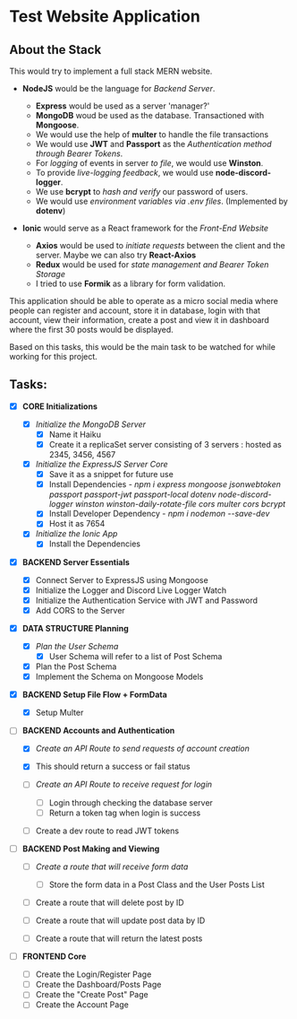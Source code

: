 # Test Website Application

## About the Stack

This would try to implement a full stack MERN website.

 - **NodeJS** would be the language for *Backend Server*.
   - **Express** would be used as a server 'manager?'
   - **MongoDB** woud be used as the database. Transactioned with **Mongoose**.
   - We would use the help of **multer** to handle the file transactions
   - We would use **JWT** and **Passport** as the *Authentication method through
     Bearer Tokens*.
   - For *logging* of events in server *to file*, we would use **Winston**.
   - To provide *live-logging feedback*, we would use **node-discord-logger**.
   - We use **bcrypt** to *hash and verify* our password of users.
   - We would use *environment variables via .env files*. (Implemented by
     **dotenv**)

 - **Ionic** would serve as a React framework for the *Front-End Website*
   - **Axios** would be used to *initiate requests* between the client and the
     server. Maybe we can also try **React-Axios**
   - **Redux** would be used for *state management and Bearer Token Storage*
   - I tried to use **Formik** as a library for form validation.


This application should be able to operate as a micro social media where people
can register and account, store it in database, login with that account, view
their information, create a post and view it in dashboard where the first 30
posts would be displayed.

Based on this tasks, this would be the main task to be watched for while working
for this project.

## Tasks:

- [x] **CORE Initializations**
   
  - [x] *Initialize the MongoDB Server*
    - [x] Name it Haiku
    - [x] Create it a replicaSet server consisting of 3 servers : hosted as
      2345, 3456, 4567
    
  - [x] *Initialize the ExpressJS Server Core*
    - [x] Save it as a snippet for future use
    - [x] Install Dependencies - *npm i express mongoose jsonwebtoken passport passport-jwt 
      passport-local dotenv node-discord-logger winston
      winston-daily-rotate-file cors multer cors bcrypt*
    - [x] Install Developer Dependency - *npm i nodemon --save-dev*
    - [x] Host it as 7654
  
  - [x] *Initialize the Ionic App*
    - [x] Install the Dependencies

- [x] **BACKEND Server Essentials**

  - [x] Connect Server to ExpressJS using Mongoose
  - [x] Initialize the Logger and Discord Live Logger Watch
  - [x] Initialize the Authentication Service with JWT and Password
  - [x] Add CORS to the Server

- [x] **DATA STRUCTURE Planning**

  - [x] *Plan the User Schema*
    - [x] User Schema will refer to a list of Post Schema
  
  - [x] Plan the Post Schema
  - [x] Implement the Schema on Mongoose Models

- [x] **BACKEND Setup File Flow + FormData**

  - [x] Setup Multer

- [ ] **BACKEND Accounts and Authentication**
  
  - [x] *Create an API Route to send requests of account creation*
   - [x] This should return a success or fail status

  - [ ] *Create an API Route to receive request for login*
    - [ ] Login through checking the database server
    - [ ] Return a token tag when login is success

  - [ ] Create a dev route to read JWT tokens
  
- [ ] **BACKEND Post Making and Viewing**

  - [ ] *Create a route that will receive form data*
    - [ ] Store the form data in a Post Class and the User Posts List

  - [ ] Create a route that will delete post by ID

  - [ ] Create a route that will update post data by ID
  
  - [ ] Create a route that will return the latest posts


- [ ] **FRONTEND Core**

  - [ ] Create the Login/Register Page
  - [ ] Create the Dashboard/Posts Page
  - [ ] Create the "Create Post" Page
  - [ ] Create the Account Page
